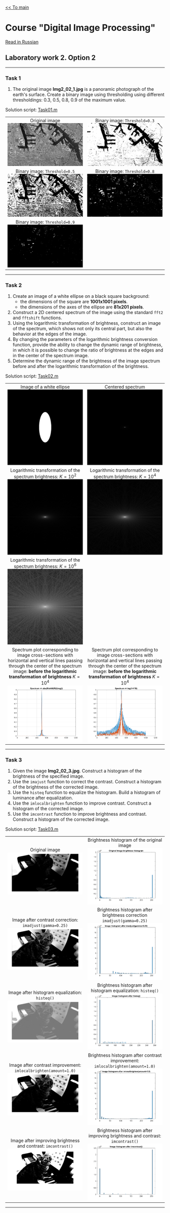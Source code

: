 [<< To main][main_en] 

# Course "Digital Image Processing"
[Read in Russian][ru]

## Laboratory work 2. Option 2


---
### Task 1
1. The original image **Img2_02_1.jpg** is a panoramic photograph of the earth's surface. Create a binary image using thresholding using different thresholdings: 0.3, 0.5, 0.8, 0.9 of the maximum value.

Solution script: [Task01.m][Task01]

|||
|:---:|:---:|
|Original image <br> ![source01_01]|Binary image: `Threshold=0.3` <br> ![result01_01]|
|Binary image: `Threshold=0.5` <br> ![result01_02]|Binary image: `Threshold=0.8` <br> ![result01_03]|
|Binary image: `Threshold=0.9` <br> ![result01_04]||


---
### Task 2
1. Create an image of a white ellipse on a black square background:
    - the dimensions of the square are **1001x1001 pixels**.
    - the dimensions of the axes of the ellipse are **81x201 pixels**.
2. Construct a 2D centered spectrum of the image using the standard `fft2` and `fftshift` functions.
3. Using the logarithmic transformation of brightness, construct an image of the spectrum, which shows not only its central part, but also the behavior at the edges of the image.
4. By changing the parameters of the logarithmic brightness conversion function, provide the ability to change the dynamic range of brightness, in which it is possible to change the ratio of brightness at the edges and in the center of the spectrum image.
5. Determine the dynamic range of the brightness of the image spectrum before and after the logarithmic transformation of the brightness.

Solution script: [Task02.m][Task02]

|||
|:---:|:---:|
|Image of a white ellipse <br> ![result02_01]|Centered spectrum <br> ![result02_02]|
|Logarithmic transformation of the spectrum brightness: ${{K=10^2}}$ <br> ![result02_03]|Logarithmic transformation of the spectrum brightness: ${{K=10^4}}$ <br> ![result02_04]|
|Logarithmic transformation of the spectrum brightness: ${{K=10^6}}$ <br> ![result02_05]||
|Spectrum plot corresponding to image cross-sections with horizontal and vertical lines passing through the center of the spectrum image: **before the logarithmic transformation of brightness** ${{K=10^4}}$ <br> ![result02_06]|Spectrum plot corresponding to image cross-sections with horizontal and vertical lines passing through the center of the spectrum image: **before the logarithmic transformation of brightness** ${{K=10^4}}$ <br> ![result02_07]|


---
### Task 3
1. Given the image **Img2_02_3.jpg**. Construct a histogram of the brightness of the specified image.
2. Use the `imajust` function to correct the contrast. Construct a histogram of the brightness of the corrected image.
3. Use the `histeq` function to equalize the histogram. Build a histogram of luminance after equalization.
4. Use the `imlocalbrighten` function to improve contrast. Construct a histogram of the corrected image.
5. Use the `imcontrast` function to improve brightness and contrast. Construct a histogram of the corrected image.

Solution script: [Task03.m][Task03]

<table width="100%">
  <tr align="center">
    <td width="50%">
        Original image <br>
        <img src="resources/Img2_02_3.jpg">
    </td>
    <td width="50%">
        Brightness histogram of the original image <br>
        <img src="results/lab02_opt02_task03_01.png">        
    </td>
  </tr>
  <tr align="center">
    <td width="50%">
        Image after contrast correction: <code>imadjust(gamma=0.25)</code> <br>
        <img src="results/lab02_opt02_task03_02.png">
    </td>
    <td width="50%">
        Brightness histogram after brightness correction <code>imadjust(gamma=0.25)</code> <br>
        <img src="results/lab02_opt02_task03_03.png">        
    </td>
  </tr>
  <tr align="center">
    <td width="50%">
        Image after histogram equalization: <code>histeq()</code> <br>
        <img src="results/lab02_opt02_task03_04.png">
    </td>
    <td width="50%">
        Brightness histogram after histogram equalization: <code>histeq()</code> <br>
        <img src="results/lab02_opt02_task03_05.png">        
    </td>
  </tr>
  <tr align="center">
    <td width="50%">
        Image after contrast improvement: <code>imlocalbrighten(amount=1.0)</code> <br>
        <img src="results/lab02_opt02_task03_06.png">
    </td>
    <td width="50%">
        Brightness histogram after contrast improvement: <code>imlocalbrighten(amount=1.0)</code> <br>
        <img src="results/lab02_opt02_task03_07.png">        
    </td>
  </tr>
  <tr align="center">
    <td width="50%">
        Image after improving brightness and contrast: <code>imcontrast()</code> <br>
        <img src="results/lab02_opt02_task03_08.png">
    </td>
    <td width="50%">
        Brightness histogram after improving brightness and contrast: <code>imcontrast()</code> <br>
        <img src="results/lab02_opt02_task03_09.png">        
    </td>
  </tr>
</table>


---
[en]: README.md
[ru]: README-ru.md

[main_en]: ../README.md
[main_ru]: ../README-ru.md

[Task01]: Task01.m
[Task02]: Task02.m
[Task03]: Task03.m

[source01_01]: resources/Img2_02_1.jpg
[source03_01]: resources/Img2_02_3.jpg

[result01_01]: results/lab02_opt02_task01_01.png
[result01_02]: results/lab02_opt02_task01_02.png
[result01_03]: results/lab02_opt02_task01_03.png
[result01_04]: results/lab02_opt02_task01_04.png

[result02_01]: results/lab02_opt02_task02_01.png
[result02_02]: results/lab02_opt02_task02_02.png
[result02_03]: results/lab02_opt02_task02_03.png
[result02_04]: results/lab02_opt02_task02_04.png
[result02_05]: results/lab02_opt02_task02_05.png
[result02_06]: results/lab02_opt02_task02_06.png
[result02_07]: results/lab02_opt02_task02_07.png

[result03_01]: results/lab02_opt02_task03_01.png
[result03_02]: results/lab02_opt02_task03_02.png
[result03_03]: results/lab02_opt02_task03_03.png
[result03_04]: results/lab02_opt02_task03_04.png
[result03_05]: results/lab02_opt02_task03_05.png
[result03_06]: results/lab02_opt02_task03_06.png
[result03_07]: results/lab02_opt02_task03_07.png
[result03_08]: results/lab02_opt02_task03_08.png
[result03_09]: results/lab02_opt02_task03_09.png
